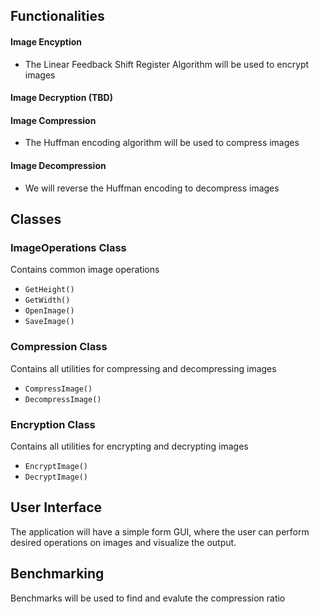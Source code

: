 ## Functionalities
#### Image Encyption
- The Linear Feedback Shift Register Algorithm will be used to encrypt images

#### Image Decryption (TBD)

#### Image Compression
- The Huffman encoding algorithm will be used to compress images

#### Image Decompression
- We will reverse the Huffman encoding to decompress images

## Classes
### ImageOperations Class
Contains common image operations

- `GetHeight()`
- `GetWidth()`
- `OpenImage()`
- `SaveImage()`

### Compression Class
Contains all utilities for compressing and decompressing images

- `CompressImage()`
- `DecompressImage()`

### Encryption Class
Contains all utilities for encrypting and decrypting images

- `EncryptImage()`
- `DecryptImage()`


## User Interface
The application will have a simple form GUI, where the user can perform desired operations on images and visualize the output.

## Benchmarking
Benchmarks will be used to find and evalute the compression ratio